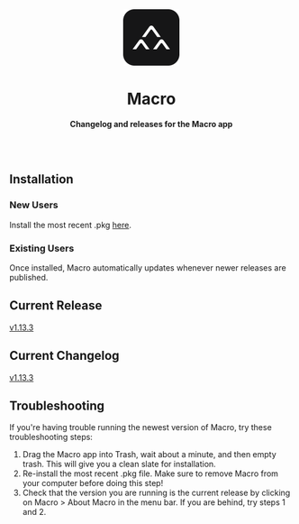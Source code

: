 <div align="center">
	<img src="assets/img/macro.png" width="100" height="100">
	<h1>Macro</h1>
	<p>
		<b>Changelog and releases for the Macro app</b>
	</p>
	<br>
	<br>
</div>

## Installation

### New Users

Install the most recent .pkg [here](https://macro.app/api/v1/app/releases/latest/darwin/pkg/).

### Existing Users

Once installed, Macro automatically updates whenever newer releases are published.

## Current Release

[v1.13.3](https://github.com/macrohq/changelog/releases/tag/v1.13.3)

## Current Changelog

[v1.13.3](https://github.com/macrohq/changelog/blob/master/versions/v1/1.13.3/changelog.md)

## Troubleshooting

If you're having trouble running the newest version of Macro, try these troubleshooting steps:

 1. Drag the Macro app into Trash, wait about a minute, and then empty trash. This will give you a clean slate for installation.
 2. Re-install the most recent .pkg file. Make sure to remove Macro from your computer before doing this step!
 3. Check that the version you are running is the current release by clicking on Macro > About Macro in the menu bar. If you are behind, try steps 1 and 2.
